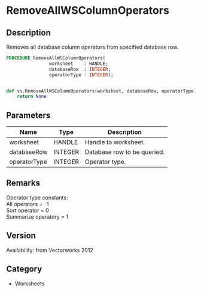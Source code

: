 # RemoveAllWSColumnOperators

## Description
Removes all database column operators from specified database row.

```pascal
PROCEDURE RemoveAllWSColumnOperators(
				worksheet    : HANDLE;
				databaseRow  : INTEGER;
				operatorType : INTEGER);
```

```python

def vs.RemoveAllWSColumnOperators(worksheet, databaseRow, operatorType):
    return None
```

## Parameters
|Name|Type|Description|
|---|---|---|
|worksheet|HANDLE|Handle to worksheet.|
|databaseRow|INTEGER|Database row to be queried.|
|operatorType|INTEGER|Operator type.|

## Remarks
Operator type constants:<BR>
All operators = -1<BR>
Sort operator = 0<BR>
Summarize operatory = 1

## Version
Availability: from Vectorworks 2012
## Category
* Worksheets

